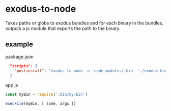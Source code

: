 # exodus-to-node

Takes paths or globs to exodus bundles and for each binary in the bundles, outputs a js module that exports the path to the binary.

## example

package.json
```json
  "scripts": {
    "postinstall": "exodus-to-node -o 'node_modules/.bin' './exodus-bundles/*.tgz'"
  }
```

app.js
```js
const myBin = require('.bin/my-bin')

execFile(myBin, [ some, args ])
```
